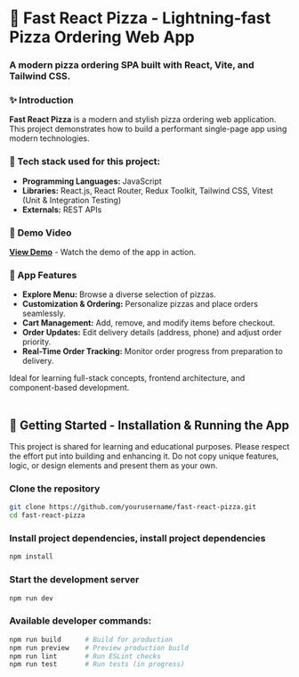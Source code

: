 
# 🍕 Fast React Pizza - Lightning-fast Pizza Ordering Web App

### A modern pizza ordering SPA built with React, Vite, and Tailwind CSS.


### ✨ Introduction

**Fast React Pizza** is a modern and stylish pizza ordering web application. This project demonstrates how to build a performant single-page app using modern technologies.

### 🔨 Tech stack used for this project:
- **Programming Languages:** JavaScript
- **Libraries:** React.js, React Router, Redux Toolkit, Tailwind CSS, Vitest (Unit & Integration Testing)
- **Externals:** REST APIs

  
### 🎥 **Demo Video**
[**View Demo**](https://youtu.be/Jaz6gDjBNuk) - Watch the demo of the app in action.

<!--[![Fast React Pizza Demo](https://img.youtube.com/vi/Jaz6gDjBNuk/0.jpg)](https://youtu.be/Jaz6gDjBNuk)-->


### 🚀 App Features
- **Explore Menu:** Browse a diverse selection of pizzas.
- **Customization & Ordering:** Personalize pizzas and place orders seamlessly.
- **Cart Management:** Add, remove, and modify items before checkout.
- **Order Updates:** Edit delivery details (address, phone) and adjust order priority.
- **Real-Time Order Tracking:** Monitor order progress from preparation to delivery.

Ideal for learning full-stack concepts, frontend architecture, and component-based development.
<br>
<br>


## 🚀 Getting Started - Installation & Running the App
This project is shared for learning and educational purposes. Please respect the effort put into building and enhancing it. Do not copy unique features, logic, or design elements and present them as your own.
<br>

### Clone the repository
```bash
git clone https://github.com/yourusername/fast-react-pizza.git
cd fast-react-pizza
```

### Install project dependencies, install project dependencies
```bash
npm install
```

### Start the development server
```bash
npm run dev
```

### Available developer commands:
```bash
npm run build      # Build for production
npm run preview    # Preview production build
npm run lint       # Run ESLint checks
npm run test       # Run tests (in progress)
```
<br>



